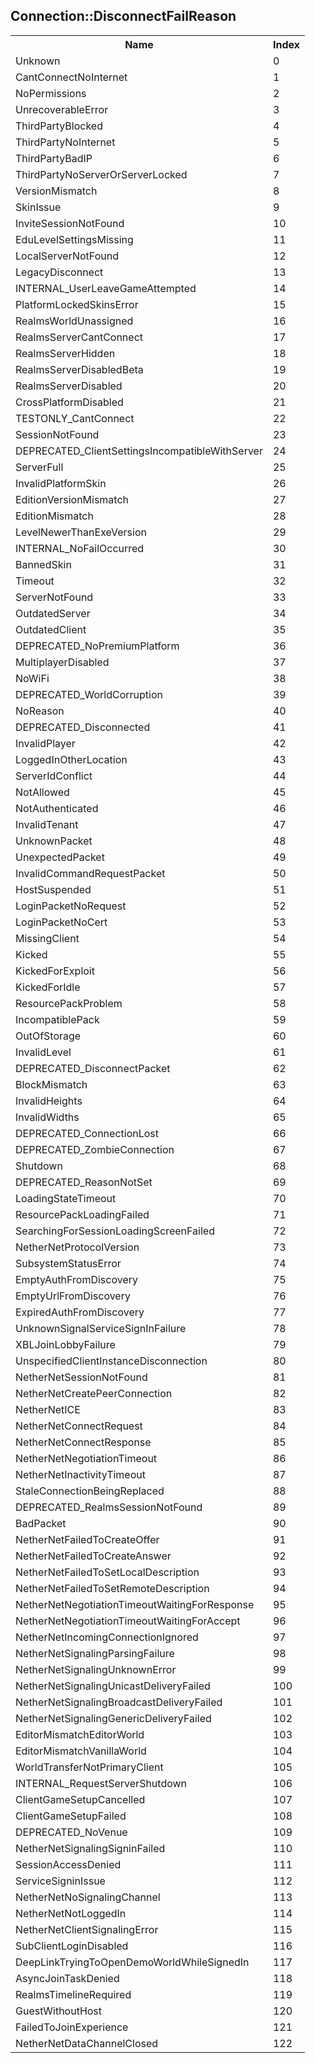 ## Connection::DisconnectFailReason

<table><tr><th>Name</th><th>Index</th><tr><td>Unknown</td><td>0</td></tr><tr><td>CantConnectNoInternet</td><td>1</td></tr><tr><td>NoPermissions</td><td>2</td></tr><tr><td>UnrecoverableError</td><td>3</td></tr><tr><td>ThirdPartyBlocked</td><td>4</td></tr><tr><td>ThirdPartyNoInternet</td><td>5</td></tr><tr><td>ThirdPartyBadIP</td><td>6</td></tr><tr><td>ThirdPartyNoServerOrServerLocked</td><td>7</td></tr><tr><td>VersionMismatch</td><td>8</td></tr><tr><td>SkinIssue</td><td>9</td></tr><tr><td>InviteSessionNotFound</td><td>10</td></tr><tr><td>EduLevelSettingsMissing</td><td>11</td></tr><tr><td>LocalServerNotFound</td><td>12</td></tr><tr><td>LegacyDisconnect</td><td>13</td></tr><tr><td>INTERNAL_UserLeaveGameAttempted</td><td>14</td></tr><tr><td>PlatformLockedSkinsError</td><td>15</td></tr><tr><td>RealmsWorldUnassigned</td><td>16</td></tr><tr><td>RealmsServerCantConnect</td><td>17</td></tr><tr><td>RealmsServerHidden</td><td>18</td></tr><tr><td>RealmsServerDisabledBeta</td><td>19</td></tr><tr><td>RealmsServerDisabled</td><td>20</td></tr><tr><td>CrossPlatformDisabled</td><td>21</td></tr><tr><td>TESTONLY_CantConnect</td><td>22</td></tr><tr><td>SessionNotFound</td><td>23</td></tr><tr><td>DEPRECATED_ClientSettingsIncompatibleWithServer</td><td>24</td></tr><tr><td>ServerFull</td><td>25</td></tr><tr><td>InvalidPlatformSkin</td><td>26</td></tr><tr><td>EditionVersionMismatch</td><td>27</td></tr><tr><td>EditionMismatch</td><td>28</td></tr><tr><td>LevelNewerThanExeVersion</td><td>29</td></tr><tr><td>INTERNAL_NoFailOccurred</td><td>30</td></tr><tr><td>BannedSkin</td><td>31</td></tr><tr><td>Timeout</td><td>32</td></tr><tr><td>ServerNotFound</td><td>33</td></tr><tr><td>OutdatedServer</td><td>34</td></tr><tr><td>OutdatedClient</td><td>35</td></tr><tr><td>DEPRECATED_NoPremiumPlatform</td><td>36</td></tr><tr><td>MultiplayerDisabled</td><td>37</td></tr><tr><td>NoWiFi</td><td>38</td></tr><tr><td>DEPRECATED_WorldCorruption</td><td>39</td></tr><tr><td>NoReason</td><td>40</td></tr><tr><td>DEPRECATED_Disconnected</td><td>41</td></tr><tr><td>InvalidPlayer</td><td>42</td></tr><tr><td>LoggedInOtherLocation</td><td>43</td></tr><tr><td>ServerIdConflict</td><td>44</td></tr><tr><td>NotAllowed</td><td>45</td></tr><tr><td>NotAuthenticated</td><td>46</td></tr><tr><td>InvalidTenant</td><td>47</td></tr><tr><td>UnknownPacket</td><td>48</td></tr><tr><td>UnexpectedPacket</td><td>49</td></tr><tr><td>InvalidCommandRequestPacket</td><td>50</td></tr><tr><td>HostSuspended</td><td>51</td></tr><tr><td>LoginPacketNoRequest</td><td>52</td></tr><tr><td>LoginPacketNoCert</td><td>53</td></tr><tr><td>MissingClient</td><td>54</td></tr><tr><td>Kicked</td><td>55</td></tr><tr><td>KickedForExploit</td><td>56</td></tr><tr><td>KickedForIdle</td><td>57</td></tr><tr><td>ResourcePackProblem</td><td>58</td></tr><tr><td>IncompatiblePack</td><td>59</td></tr><tr><td>OutOfStorage</td><td>60</td></tr><tr><td>InvalidLevel</td><td>61</td></tr><tr><td>DEPRECATED_DisconnectPacket</td><td>62</td></tr><tr><td>BlockMismatch</td><td>63</td></tr><tr><td>InvalidHeights</td><td>64</td></tr><tr><td>InvalidWidths</td><td>65</td></tr><tr><td>DEPRECATED_ConnectionLost</td><td>66</td></tr><tr><td>DEPRECATED_ZombieConnection</td><td>67</td></tr><tr><td>Shutdown</td><td>68</td></tr><tr><td>DEPRECATED_ReasonNotSet</td><td>69</td></tr><tr><td>LoadingStateTimeout</td><td>70</td></tr><tr><td>ResourcePackLoadingFailed</td><td>71</td></tr><tr><td>SearchingForSessionLoadingScreenFailed</td><td>72</td></tr><tr><td>NetherNetProtocolVersion</td><td>73</td></tr><tr><td>SubsystemStatusError</td><td>74</td></tr><tr><td>EmptyAuthFromDiscovery</td><td>75</td></tr><tr><td>EmptyUrlFromDiscovery</td><td>76</td></tr><tr><td>ExpiredAuthFromDiscovery</td><td>77</td></tr><tr><td>UnknownSignalServiceSignInFailure</td><td>78</td></tr><tr><td>XBLJoinLobbyFailure</td><td>79</td></tr><tr><td>UnspecifiedClientInstanceDisconnection</td><td>80</td></tr><tr><td>NetherNetSessionNotFound</td><td>81</td></tr><tr><td>NetherNetCreatePeerConnection</td><td>82</td></tr><tr><td>NetherNetICE</td><td>83</td></tr><tr><td>NetherNetConnectRequest</td><td>84</td></tr><tr><td>NetherNetConnectResponse</td><td>85</td></tr><tr><td>NetherNetNegotiationTimeout</td><td>86</td></tr><tr><td>NetherNetInactivityTimeout</td><td>87</td></tr><tr><td>StaleConnectionBeingReplaced</td><td>88</td></tr><tr><td>DEPRECATED_RealmsSessionNotFound</td><td>89</td></tr><tr><td>BadPacket</td><td>90</td></tr><tr><td>NetherNetFailedToCreateOffer</td><td>91</td></tr><tr><td>NetherNetFailedToCreateAnswer</td><td>92</td></tr><tr><td>NetherNetFailedToSetLocalDescription</td><td>93</td></tr><tr><td>NetherNetFailedToSetRemoteDescription</td><td>94</td></tr><tr><td>NetherNetNegotiationTimeoutWaitingForResponse</td><td>95</td></tr><tr><td>NetherNetNegotiationTimeoutWaitingForAccept</td><td>96</td></tr><tr><td>NetherNetIncomingConnectionIgnored</td><td>97</td></tr><tr><td>NetherNetSignalingParsingFailure</td><td>98</td></tr><tr><td>NetherNetSignalingUnknownError</td><td>99</td></tr><tr><td>NetherNetSignalingUnicastDeliveryFailed</td><td>100</td></tr><tr><td>NetherNetSignalingBroadcastDeliveryFailed</td><td>101</td></tr><tr><td>NetherNetSignalingGenericDeliveryFailed</td><td>102</td></tr><tr><td>EditorMismatchEditorWorld</td><td>103</td></tr><tr><td>EditorMismatchVanillaWorld</td><td>104</td></tr><tr><td>WorldTransferNotPrimaryClient</td><td>105</td></tr><tr><td>INTERNAL_RequestServerShutdown</td><td>106</td></tr><tr><td>ClientGameSetupCancelled</td><td>107</td></tr><tr><td>ClientGameSetupFailed</td><td>108</td></tr><tr><td>DEPRECATED_NoVenue</td><td>109</td></tr><tr><td>NetherNetSignalingSigninFailed</td><td>110</td></tr><tr><td>SessionAccessDenied</td><td>111</td></tr><tr><td>ServiceSigninIssue</td><td>112</td></tr><tr><td>NetherNetNoSignalingChannel</td><td>113</td></tr><tr><td>NetherNetNotLoggedIn</td><td>114</td></tr><tr><td>NetherNetClientSignalingError</td><td>115</td></tr><tr><td>SubClientLoginDisabled</td><td>116</td></tr><tr><td>DeepLinkTryingToOpenDemoWorldWhileSignedIn</td><td>117</td></tr><tr><td>AsyncJoinTaskDenied</td><td>118</td></tr><tr><td>RealmsTimelineRequired</td><td>119</td></tr><tr><td>GuestWithoutHost</td><td>120</td></tr><tr><td>FailedToJoinExperience</td><td>121</td></tr><tr><td>NetherNetDataChannelClosed</td><td>122</td></tr></table>